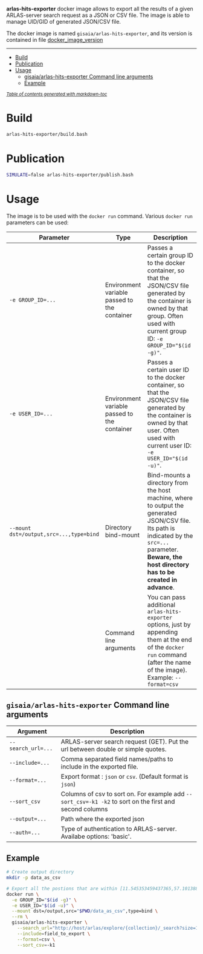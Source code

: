 **arlas-hits-exporter** docker image allows to export all the results of a given ARLAS-server search request as a JSON or CSV file. The image is able to manage UID/GID of generated JSON/CSV file.

The docker image is named `gisaia/arlas-hits-exporter`, and its version is contained in file [docker_image_version](../docker_image_version)

---

- [Build](#build)
- [Publication](#publication)
- [Usage](#usage)
  * [gisaia/arlas-hits-exporter Command line arguments](#gisaiaarlas-hits-exporter-Command-line-arguments)
  * [Example](#example)

<small><i><a href='http://ecotrust-canada.github.io/markdown-toc/'>Table of contents generated with markdown-toc</a></i></small>

# Build

```bash
arlas-hits-exporter/build.bash
```

# Publication

```bash
SIMULATE=false arlas-hits-exporter/publish.bash
```

# Usage

The image is to be used with the `docker run` command. Various `docker run` parameters can be used:

Parameter | Type | Description
-|-|-
`-e GROUP_ID=...` | Environment variable passed to the container | Passes a certain group ID to the docker container, so that the JSON/CSV file generated by the container is owned by that group. Often used with current group ID: `-e GROUP_ID="$(id -g)"`.
`-e USER_ID=...` | Environment variable passed to the container | Passes a certain user ID to the docker container, so that the JSON/CSV file generated  by the container is owned by that user. Often used with current user ID: `-e USER_ID="$(id -u)"`.
`--mount dst=/output,src=...,type=bind` | Directory bind-mount | Bind-mounts a directory from the host machine, where to output the generated JSON/CSV file. Its path is indicated by the `src=...` parameter. **Beware, the host directory has to be created in advance**.
| | Command line arguments | You can pass additional `arlas-hits-exporter` options, just by appending them at the end of the `docker run` command (after the name of the image). Example: `--format=csv`

## `gisaia/arlas-hits-exporter` Command line arguments

Argument | Description
-|-
`--search_url=...` | ARLAS-server search request (GET). Put the url between double or simple quotes.
`--include=...` | Comma separated field names/paths to include in the exported file.
`--format=...` | Export format : `json` or `csv`. (Default format is `json`)
`--sort_csv` | Columns of csv to sort on. For example add  `--sort_csv=-k1 -k2` to sort on the first and second columns
`--output=...` | Path where the exported json|csv file is generated.
`--auth=...` | Type of authentication to ARLAS-server. Availabe options: 'basic'.

## Example

```bash
# Create output directory
mkdir -p data_as_csv

# Export all the postions that are within [11.545353459437365,57.10138822298879,11.585496447766673,57.124671359931796] as a CSV file
docker run \
  -e GROUP_ID="$(id -g)" \
  -e USER_ID="$(id -u)" \
  --mount dst=/output,src="$PWD/data_as_csv",type=bind \
  --rm \
  gisaia/arlas-hits-exporter \
    --search_url="http://host/arlas/explore/{collection}/_search?size=140&pwithin=11.545353459437365,57.10138822298879,11.585496447766673,57.124671359931796" \
    --include=field_to_export \
    --format=csv \
    --sort_csv=-k1
```
